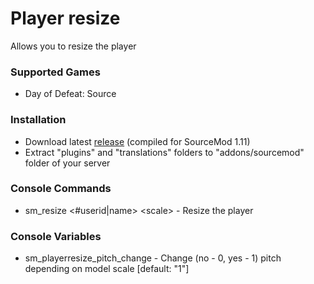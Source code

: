 # Player resize

Allows you to resize the player

### Supported Games

* Day of Defeat: Source

### Installation

* Download latest [release](https://github.com/dronelektron/player-resize/releases) (compiled for SourceMod 1.11)
* Extract "plugins" and "translations" folders to "addons/sourcemod" folder of your server

### Console Commands

* sm_resize \<#userid|name\> \<scale\> - Resize the player

### Console Variables

* sm_playerresize_pitch_change - Change (no - 0, yes - 1) pitch depending on model scale [default: "1"]
